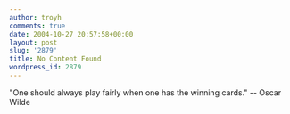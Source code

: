 ```yaml
---
author: troyh
comments: true
date: 2004-10-27 20:57:58+00:00
layout: post
slug: '2879'
title: No Content Found
wordpress_id: 2879
---
```


"One should always play fairly when one has the winning cards."
-- Oscar Wilde
